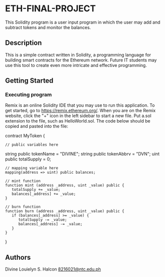 # ETH-FINAL-PROJECT

This Solidity program is a user input program in which the user may add and subtract tokens and monitor the balances.

## Description

This is a simple contract written in Solidity, a programming language for building smart contracts for the Ethereum network. Future IT students may use this tool to create even more intricate and effective programming.

## Getting Started

### Executing program

Remix is an online Solidity IDE that you may use to run this application. To get started, go to https://remix.ethereum.org/. When you are on the Remix website, click the "+" icon in the left sidebar to start a new file. Put a.sol extension to the file, such as HelloWorld.sol. The code below should be copied and pasted into the file:

contract MyToken {

    // public variables here
   string public tokenName = "DIVINE";
   string public tokenAbbrv = "DVN";
   uint public totalSupply = 0;

    // mapping variable here
    mapping(address => uint) public balances;

    // mint function
    function mint (address _address, uint _value) public {
       totalSupply += _value;
       balances[_address] += _value;
    }

    // burn function
    function burn (address _address, uint _value) public {
       if (balances[_address] >= _value) {
          totalSupply -= _value;
          balances[_address] -= _value;
       }
    }

}

## Authors

Divine Louielyn S. Halcon 
8216021@ntc.edu.ph



